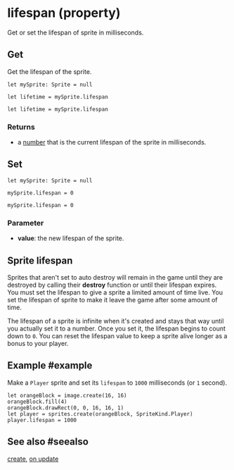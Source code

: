 # lifespan (property)

Get or set the lifespan of sprite in milliseconds.

## Get

Get the lifespan of the sprite.

```block
let mySprite: Sprite = null

let lifetime = mySprite.lifespan
```

```typescript-ignore
let lifetime = mySprite.lifespan
```

### Returns

* a [number](/types/number) that is the current lifespan of the sprite in milliseconds.

## Set

```block
let mySprite: Sprite = null

mySprite.lifespan = 0
```

```typescript-ignore
mySprite.lifespan = 0
```

### Parameter

* **value**: the new lifespan of the sprite.

## Sprite lifespan

Sprites that aren't set to auto destroy will remain in the game until they are destroyed by calling their **destroy** function or until their lifespan expires. You must set the lifespan to give a sprite a limited amount of time live. You set the lifespan of sprite to make it leave the game after some amount of time.

The lifespan of a sprite is infinite when it's created and stays that way until you actually set it to a number. Once you set it, the lifespan begins to count down to `0`. You can reset the lifespan value to keep a sprite alive longer as a bonus to your player.

## Example #example

Make a ``Player`` sprite and set its ``lifespan`` to `1000` milliseconds (or `1` second).

```blocks
let orangeBlock = image.create(16, 16)
orangeBlock.fill(4)
orangeBlock.drawRect(0, 0, 16, 16, 1)
let player = sprites.create(orangeBlock, SpriteKind.Player)
player.lifespan = 1000
```

## See also #seealso

[create](/reference/sprites/create),
[on update](/reference/game/on-update)
